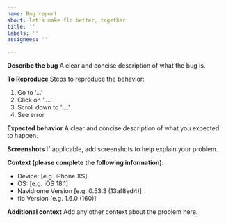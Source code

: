```yaml
---
name: Bug report
about: let's make flo better, together
title: ''
labels: ''
assignees: ''

---
```


**Describe the bug**
A clear and concise description of what the bug is.

**To Reproduce**
Steps to reproduce the behavior:
1. Go to '...'
2. Click on '....'
3. Scroll down to '....'
4. See error

**Expected behavior**
A clear and concise description of what you expected to happen.

**Screenshots**
If applicable, add screenshots to help explain your problem.

**Context (please complete the following information):**
 - Device: [e.g. iPhone XS]
 - OS: [e.g. iOS 18.1]
 - Navidrome Version [e.g. 0.53.3 (13af8ed4)]
 - flo Version [e.g. 1.6.0 (160)]

**Additional context**
Add any other context about the problem here.
